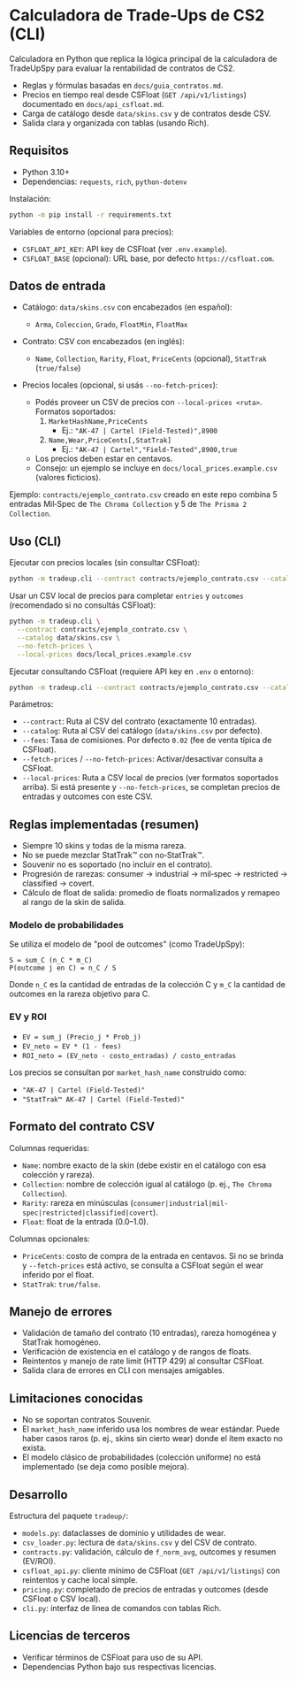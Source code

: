 # Calculadora de Trade-Ups de CS2 (CLI)

Calculadora en Python que replica la lógica principal de la calculadora de TradeUpSpy para evaluar la rentabilidad de contratos de CS2.

- Reglas y fórmulas basadas en `docs/guia_contratos.md`.
- Precios en tiempo real desde CSFloat (`GET /api/v1/listings`) documentado en `docs/api_csfloat.md`.
- Carga de catálogo desde `data/skins.csv` y de contratos desde CSV.
- Salida clara y organizada con tablas (usando Rich).

## Requisitos

- Python 3.10+
- Dependencias: `requests`, `rich`, `python-dotenv`

Instalación:

```bash
python -m pip install -r requirements.txt
```

Variables de entorno (opcional para precios):

- `CSFLOAT_API_KEY`: API key de CSFloat (ver `.env.example`).
- `CSFLOAT_BASE` (opcional): URL base, por defecto `https://csfloat.com`.

## Datos de entrada

- Catálogo: `data/skins.csv` con encabezados (en español):
  - `Arma`, `Coleccion`, `Grado`, `FloatMin`, `FloatMax`
- Contrato: CSV con encabezados (en inglés):
  - `Name`, `Collection`, `Rarity`, `Float`, `PriceCents` (opcional), `StatTrak` (`true/false`)

- Precios locales (opcional, si usás `--no-fetch-prices`):
  - Podés proveer un CSV de precios con `--local-prices <ruta>`. Formatos soportados:
    1) `MarketHashName,PriceCents`
       - Ej.: `"AK-47 | Cartel (Field-Tested)",8900`
    2) `Name,Wear,PriceCents[,StatTrak]`
       - Ej.: `"AK-47 | Cartel","Field-Tested",8900,true`
  - Los precios deben estar en centavos.
  - Consejo: un ejemplo se incluye en `docs/local_prices.example.csv` (valores ficticios).

Ejemplo: `contracts/ejemplo_contrato.csv` creado en este repo combina 5 entradas Mil‑Spec de `The Chroma Collection` y 5 de `The Prisma 2 Collection`.

## Uso (CLI)

Ejecutar con precios locales (sin consultar CSFloat):

```bash
python -m tradeup.cli --contract contracts/ejemplo_contrato.csv --catalog data/skins.csv --no-fetch-prices
```

Usar un CSV local de precios para completar `entries` y `outcomes` (recomendado si no consultás CSFloat):

```bash
python -m tradeup.cli \
  --contract contracts/ejemplo_contrato.csv \
  --catalog data/skins.csv \
  --no-fetch-prices \
  --local-prices docs/local_prices.example.csv
```

Ejecutar consultando CSFloat (requiere API key en `.env` o entorno):

```bash
python -m tradeup.cli --contract contracts/ejemplo_contrato.csv --catalog data/skins.csv
```

Parámetros:

- `--contract`: Ruta al CSV del contrato (exactamente 10 entradas).
- `--catalog`: Ruta al CSV del catálogo (`data/skins.csv` por defecto).
- `--fees`: Tasa de comisiones. Por defecto `0.02` (fee de venta típica de CSFloat).
- `--fetch-prices` / `--no-fetch-prices`: Activar/desactivar consulta a CSFloat.
- `--local-prices`: Ruta a CSV local de precios (ver formatos soportados arriba). Si está presente y `--no-fetch-prices`, se completan precios de entradas y outcomes con este CSV.

## Reglas implementadas (resumen)

- Siempre 10 skins y todas de la misma rareza.
- No se puede mezclar StatTrak™ con no‑StatTrak™.
- Souvenir no es soportado (no incluir en el contrato).
- Progresión de rarezas: consumer → industrial → mil‑spec → restricted → classified → covert.
- Cálculo de float de salida: promedio de floats normalizados y remapeo al rango de la skin de salida.

### Modelo de probabilidades

Se utiliza el modelo de "pool de outcomes" (como TradeUpSpy):

```
S = sum_C (n_C * m_C)
P(outcome j en C) = n_C / S
```

Donde `n_C` es la cantidad de entradas de la colección C y `m_C` la cantidad de outcomes en la rareza objetivo para C.

### EV y ROI

- `EV = sum_j (Precio_j * Prob_j)`
- `EV_neto = EV * (1 - fees)`
- `ROI_neto = (EV_neto - costo_entradas) / costo_entradas`

Los precios se consultan por `market_hash_name` construido como:
- `"AK-47 | Cartel (Field-Tested)"`
- `"StatTrak™ AK-47 | Cartel (Field-Tested)"`

## Formato del contrato CSV

Columnas requeridas:

- `Name`: nombre exacto de la skin (debe existir en el catálogo con esa colección y rareza).
- `Collection`: nombre de colección igual al catálogo (p. ej., `The Chroma Collection`).
- `Rarity`: rareza en minúsculas (`consumer|industrial|mil-spec|restricted|classified|covert`).
- `Float`: float de la entrada (0.0–1.0).

Columnas opcionales:

- `PriceCents`: costo de compra de la entrada en centavos. Si no se brinda y `--fetch-prices` está activo, se consulta a CSFloat según el wear inferido por el float.
- `StatTrak`: `true/false`.

## Manejo de errores

- Validación de tamaño del contrato (10 entradas), rareza homogénea y StatTrak homogéneo.
- Verificación de existencia en el catálogo y de rangos de floats.
- Reintentos y manejo de rate limit (HTTP 429) al consultar CSFloat.
- Salida clara de errores en CLI con mensajes amigables.

## Limitaciones conocidas

- No se soportan contratos Souvenir.
- El `market_hash_name` inferido usa los nombres de wear estándar. Puede haber casos raros (p. ej., skins sin cierto wear) donde el ítem exacto no exista.
- El modelo clásico de probabilidades (colección uniforme) no está implementado (se deja como posible mejora).

## Desarrollo

Estructura del paquete `tradeup/`:

- `models.py`: dataclasses de dominio y utilidades de wear.
- `csv_loader.py`: lectura de `data/skins.csv` y del CSV de contrato.
- `contracts.py`: validación, cálculo de `f_norm_avg`, outcomes y resumen (EV/ROI).
- `csfloat_api.py`: cliente mínimo de CSFloat (`GET /api/v1/listings`) con reintentos y cache local simple.
- `pricing.py`: completado de precios de entradas y outcomes (desde CSFloat o CSV local).
- `cli.py`: interfaz de línea de comandos con tablas Rich.

## Licencias de terceros

- Verificar términos de CSFloat para uso de su API.
- Dependencias Python bajo sus respectivas licencias.
